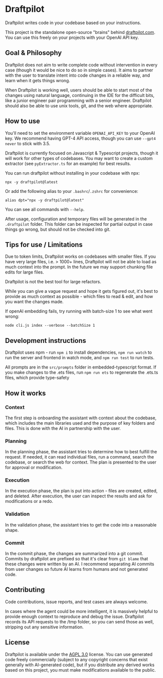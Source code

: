 # Draftpilot

Draftpilot writes code in your codebase based on your instructions.

This project is the standalone open-source "brains" behind [draftpilot.com](https://draftpilot.com). You can use this freely on your projects with your OpenAI API key.

## Goal & Philosophy

Draftpilot does not aim to write complete code without intervention in every case (though it
would be nice to do so in simple cases). It aims to partner with the user to translate intent into
code changes in a reliable way, and learn when it gets things wrong.

When Draftpilot is working well, users should be able to start most of the changes using natural
language, continuing in the IDE for the difficult bits, like a junior engineer pair programming with
a senior engineer. Draftpilot should also be able to use unix tools, git, and the web where appropriate.

## How to use

You'll need to set the environment variable `OPENAI_API_KEY` to your OpenAI key. We recommend having GPT-4 API access, though you can use `--gpt4 never` to stick with 3.5.

Draftpilot is currently focused on Javascript & Typescript projects, though it will work for other types of codebases. You may want to create a custom extractor (see `pyExtractor.ts` for an example) for best results.

You can run draftpilot without installing in your codebase with npx:

`npx -y draftpilot@latest`

Or add the following alias to your `.bashrc`/`.zshrc` for convenience:

`alias dpt="npx -y draftpilot@latest"`

You can see all commands with `--help`.

After usage, configuration and temporary files will be generated in the `.draftpilot` folder. This folder can be inspected for partial output in case things go wrong, but should not be checked into git.

## Tips for use / Limitations

Due to token limits, Draftpilot works on codebases with smaller files. If you have very large files, i.e. > 1000+ lines, Draftpilot will not be able to load as much context into the prompt. In the future we may support chunking file edits for large files.

Draftpilot is not the best tool for large refactors.

While you can give a vague request and hope it gets figured out, it's best to provide as much
context as possible - which files to read & edit, and how you want the changes made.

If openAI embedding fails, try running with batch-size 1 to see what went wrong:

`node cli.js index --verbose --batchSize 1`

## Development instructions

Draftpilot uses npm - run `npm i` to install dependencies, `npm run watch` to run the server and
frontend in watch mode, and `npm run test` to run tests.

All prompts are in the `src/prompts` folder in embedded-typescript format. If you make changes to
the .ets files, run `npm run ets` to regenerate the .ets.ts files, which provide type-safety

## How it works

### Context

The first step is onboarding the assistant with context about the codebase, which includes the
main libraries used and the purpose of key folders and files. This is done with the AI in partnership with the user.

### Planning

In the planning phase, the assistant tries to determine how to best fulfill the request. If needed,
it can read individual files, run a command, search the codebase, or search the web for context. The plan is
presented to the user for approval or modification.

### Execution

In the execution phase, the plan is put into action - files are created, edited, and deleted. After
execution, the user can inspect the results and ask for modifications or a redo.

### Validation

In the validation phase, the assistant tries to get the code into a reasonable shape.

### Commit

In the commit phase, the changes are summarized into a git commit. Commits by draftpilot are
prefixed so that it's clear from `git blame` that these changes were written by an AI. I recommend
separating AI commits from user changes so future AI learns from humans and not generated code.

## Contributing

Code contributions, issue reports, and test cases are always welcome.

In cases where the agent could be more intelligent, it is massively helpful to provide enough
context to reproduce and debug the issue. Draftpilot records its API requests to the /tmp folder,
so you can send those as well, stripping out any sensitive information.

## License

Draftpilot is available under the [AGPL 3.0](https://www.gnu.org/licenses/agpl-3.0.en.html) license.
You can use generated code freely commercially (subject to any copyright concerns that exist
generally with AI-generated code), but if you distribute any derived works based on this project,
you must make modifications available to the public.
